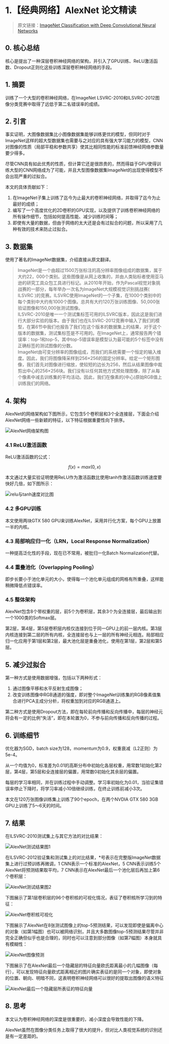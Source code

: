 # 1.【经典网络】AlexNet 论文精读

> 原文链接：[ImageNet Classification with Deep Convolutional Neural Networks](https://proceedings.neurips.cc/paper/2012/file/c399862d3b9d6b76c8436e924a68c45b-Paper.pdf)

## 0. 核心总结

核心是提出了一种深层卷积神经网络的架构，并引入了GPU训练、ReLU激活函数、Dropout正则化这些训练深层卷积神经网络的手段。

## 1. 摘要

训练了一个大型的卷积神经网络，在ImageNet LSVRC-2010和ILSVRC-2012图像分类竞赛中取得了远低于第二名错误率的成绩。

## 2. 引言

事实证明，大图像数据集比小图像数据集能够训练更优的模型，但同时对于ImageNet这样的超大型数据集也需要与之对应的具有强大学习能力的模型，CNN对图像的性质（局部平稳和参数共享）使其比相同性能的标准前馈神经网络参数量要少得多。

尽管CNN具有如此优秀的性质，但计算它还是很昂贵的，然而得益于GPU使得训练大型的CNN网络成为了可能，并且大型图像数据集ImageNet的出现使得模型不会出现严重的过拟合。

本文的具体贡献如下：

1. 在ImageNet子集上训练了迄今为止最大的卷积神经网络，并取得了迄今为止最好的成绩；
2. 编写了一个高度优化的2D卷积的GPU实现，以及提供了训练卷积神经网络的所有操作细节，包括如何提高性能、减少训练时间等；
3. 即使有大量的数据，但由于网络的太大还是会有过拟合的问题，所以采用了几种有效的技术来防止过拟合。

## 3. 数据集

使用了著名的ImageNet数据集，介绍直接从原文翻译。

> ImageNet是一个由超过1500万张标注的高分辨率图像组成的数据集，属于大约22，000个类别。这些图像是从网上收集的，并由人类贴标者使用亚马逊的研究工具众包工具进行标记。从2010年开始，作为Pascal视觉对象挑战赛的一部分，每年举办一次名为ImageNet大规模视觉识别挑战赛( ILSVRC )的竞赛。ILSVRC使用ImageNet的一个子集，在1000个类别中的每个类别中大约有1000个图像。总共有大约120万张训练图像、50,000张验证图像和150,000张测试图像。  
> ILSVRC-2010是唯一一个测试集标签可用的ILSVRC版本，因此这是我们进行大部分实验的版本。由于我们也在ILSVRC-2012竞赛中输入了我们的模型，在第6节中我们也报告了我们在这个版本的数据集上的结果，对于这个版本的数据集，测试集标签是不可用的。在ImageNet上，通常报告两个错误率：top-1和top-5，其中top-5错误率是模型认为最可能的5个标签中没有正确标签的测试图像的分数。  
> ImageNet由可变分辨率的图像组成，而我们的系统需要一个恒定的输入维度。因此，我们将图像降采样到256×256的固定分辨率。给定一个矩形图像，我们首先对图像进行缩放，使较短的边长为256，然后从结果图像中裁剪出中心的256×256块。我们没有以任何其他方式预处理图像，除了从每个像素中减去训练集的平均活动。因此，我们在像素的(中心)原始RGB值上训练我们的网络。  

## 4. 架构

AlexNet的网络架构如下图所示，它包含5个卷积层和3个全连接层，下面会介绍AlexNet网络一些新颖的特征，以下特征根据重要性向下排序。

![AlexNet网络架构图](https://i.imgur.com/5F8HDJg.png)

### 4.1 ReLU激活函数

ReLU激活函数的公式：

$$f(x) = max(0,x)$$

本文通过大量实验证明使用ReLU作为激活函数比使用tanh作激活函数训练速度要快好几倍，如下图所示：

![relu与tanh速度对比图](https://i.imgur.com/uotVyNs.png)

### 4.2 多GPU训练

本文使用两块GTX 580 GPU来训练AlexNet，采用并行化方案，每个GPU上放置一半的内核。

### 4.3 局部响应归一化（LRN，Local Response Normalization）

一种提高泛化性的手段，现在已不常用，被批归一化Batch Normalization代替。

### 4.4 重叠池化（Overlapping Pooling）

即步长要小于池化单元的大小，使得每一个池化单元组成的网格有所重叠，这样能稍微降低点错误率。

### 4.5 整体架构

AlexNet包含8个带权重的层，前5个为卷积层，其余3个为全连接层，最后输出到一个1000类的Softmax层。

第2层，第4层，第5层卷积层内核仅连接到位于同一GPU上的前一层内核。第3层内核连接到第二层的所有内核，全连接层也与上一层的所有神经元相连。局部相应归一化应用于第1层和第2层，最大池化层是重叠池化，使用在第1层，第2层和第5层。

## 5. 减少过拟合

第一种方式是使用数据增强，包括以下两种形式：

1. 通过图像平移和水平反射生成图像；
2. 改变训练图像中RGB通道的强度，即对整个ImageNet训练集的RGB像素值集合进行PCA主成分分析，将权重加到对应的RGB通道上。

第二种方式是使用Dropout方法，即在每轮前向传播和反向传播中，每层的神经元将会有一定的比例“失活”，即在本轮置为0，不参与前向传播和反向传播的过程。

## 6. 训练细节

优化器为SGD，batch size为128，momentum为0.9，权重衰减（L2正则）为5e-4。

从一个均值为0，标准差为0.01的高斯分布中初始化各层权重，用常数1初始化第2层，第4层，第5层和全连接层的偏置，用常数0初始化其余层的偏置。

每层的学习率相同，并在训练过程中手动调整。学习率初始化为0.01，当验证集错误率停止下降时，将学习率减小10倍继续训练，在终止训练前减小3次。

本文在120万张图像训练集上训练了90个epoch，在两个NVDIA GTX 580 3GB GPU上训练了5～6天的时间。

## 7. 结果

在ILSVRC-2010测试集上与其它方法的对比结果：

![AlexNet测试结果图1](https://i.imgur.com/9ZvQf02.png)

在ILSVRC-2012验证集和测试集上的对比结果，*号表示在完整版ImageNet数据集上进行过预训练再微调，1 CNN表示一个标准的AlexNet，5 CNN表示训练5个AlexNet将预测结果取平均，7 CNN表示在AlexNet最后一个池化层后再加上第6个卷积层：

![AlexNet测试结果图2](https://i.imgur.com/A8guPdw.png)

下图展示了第1层卷积层的96个卷积核的可视化情况，表征了卷积核所学习到的特征：

![AlexNet卷积核可视化](https://i.imgur.com/f3WtVFM.png)

下图展示了AlexNet在8张测试图像上的top-5预测结果，可以发现即使是偏离中心的对象（如第1幅图）也可以被网络识别，并且大多数图像top-5预测结果尽管并非完全正确但似乎也是合理的，同时也可以注意到部分图像（如第7幅图）本身就具有模糊性：

![AlexNet图像预测](https://i.imgur.com/2OnlTqo.png)

下图展示了在AlexNet最后一个隐藏层的特征向量欧氏距离最小的几幅图像（每行），可以发现特征向量欧式距离相近的图片确实表征的是同一个对象，即使对象的位置、朝向、明暗不同，这表明卷积神经网络可以很好的提取出图像的语义特征

![AlexNet最后一个隐藏层所表征的特征向量](https://i.imgur.com/9ivEjgY.jpg)

## 8. 思考

本文认为卷积神经网络的深度是很重要的，减小深度会导致性能的下降。

AlexNet虽然在图像分类任务上取得了很大的提升，但对比人类视觉系统的识别还是有一定差距的。
